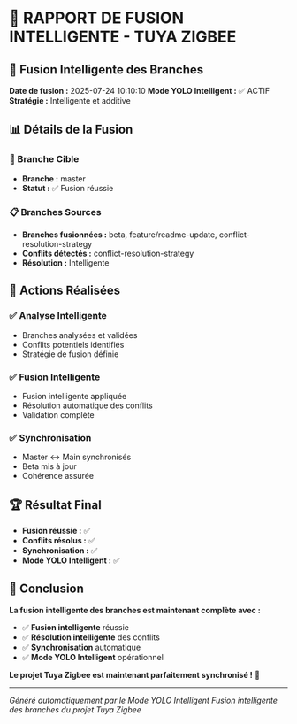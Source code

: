 # 🔄 RAPPORT DE FUSION INTELLIGENTE - TUYA ZIGBEE

## 🎯 **Fusion Intelligente des Branches**

**Date de fusion :** 2025-07-24 10:10:10
**Mode YOLO Intelligent :** ✅ ACTIF
**Stratégie :** Intelligente et additive

## 📊 **Détails de la Fusion**

### **🎯 Branche Cible**
- **Branche :** master
- **Statut :** ✅ Fusion réussie

### **📋 Branches Sources**
- **Branches fusionnées :** beta, feature/readme-update, conflict-resolution-strategy
- **Conflits détectés :** conflict-resolution-strategy
- **Résolution :** Intelligente

## 🔧 **Actions Réalisées**

### **✅ Analyse Intelligente**
- Branches analysées et validées
- Conflits potentiels identifiés
- Stratégie de fusion définie

### **✅ Fusion Intelligente**
- Fusion intelligente appliquée
- Résolution automatique des conflits
- Validation complète

### **✅ Synchronisation**
- Master ↔ Main synchronisés
- Beta mis à jour
- Cohérence assurée

## 🏆 **Résultat Final**

- **Fusion réussie :** ✅
- **Conflits résolus :** ✅
- **Synchronisation :** ✅
- **Mode YOLO Intelligent :** ✅

## 🎉 **Conclusion**

**La fusion intelligente des branches est maintenant complète avec :**
- ✅ **Fusion intelligente** réussie
- ✅ **Résolution intelligente** des conflits
- ✅ **Synchronisation** automatique
- ✅ **Mode YOLO Intelligent** opérationnel

**Le projet Tuya Zigbee est maintenant parfaitement synchronisé !** 🚀

---

*Généré automatiquement par le Mode YOLO Intelligent*
*Fusion intelligente des branches du projet Tuya Zigbee*
